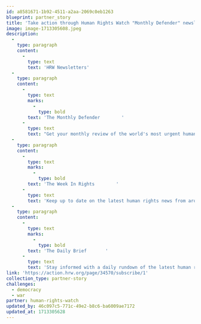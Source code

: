 ```yaml
---
id: a8581671-1b92-4511-a2aa-2069c0eb1263
blueprint: partner_story
title: 'Take action through Human Rights Watch "Monthly Defender" newsletter.'
image: image-1713305608.jpeg
description:
  -
    type: paragraph
    content:
      -
        type: text
        text: 'HRW Newsletters'
  -
    type: paragraph
    content:
      -
        type: text
        marks:
          -
            type: bold
        text: 'The Monthly Defender        '
      -
        type: text
        text: "Get your monthly review of the world's most urgent human rights issues and find out how you can take action and create change. Sign up for our monthly e-newsletter, The Defender."
  -
    type: paragraph
    content:
      -
        type: text
        marks:
          -
            type: bold
        text: 'The Week In Rights        '
      -
        type: text
        text: 'Keep up to date on the latest human rights news from around the world. Sign up for our weekly e-newsletter, Week in Rights.'
  -
    type: paragraph
    content:
      -
        type: text
        marks:
          -
            type: bold
        text: 'The Daily Brief       '
      -
        type: text
        text: 'Stay informed with a daily rundown of the latest human rights news. Sign up for the Human Rights Watch Daily Brief.'
link: 'https://action.hrw.org/page/34570/subscribe/1'
collection_type: partner-story
challenges:
  - democracy
  - war
partner: human-rights-watch
updated_by: 46c097c5-771c-49e2-b8c6-ba6009ae7172
updated_at: 1713305628
---
```

